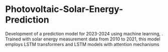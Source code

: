 # Photovoltaic-Solar-Energy-Prediction
Development of a prediction model for 2023-2024 using machine learning, . Trained with solar energy measurement data from 2010 to 2021, this model employs LSTM transformers and LSTM models with attention mechanisms
